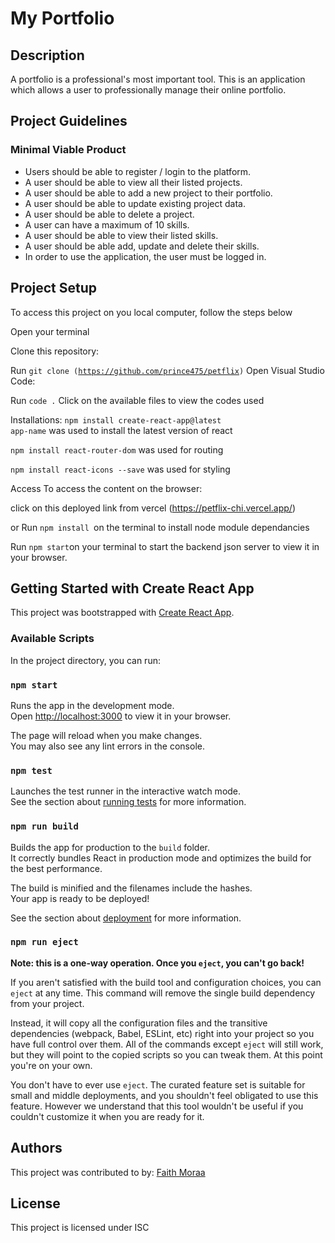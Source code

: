 # My Portfolio


## Description
A portfolio is a professional's most important tool. This is an application which allows a user to professionally manage their online portfolio.
## Project Guidelines
### Minimal Viable Product
* Users should be able to register / login to the platform.
* A user should be able to view all their listed projects.
* A user should be able to add a new project to their portfolio.
* A user should be able to update existing project data.
* A user should be able to delete a project.
* A user can have a maximum of 10 skills.
* A user should be able to view their listed skills.
* A user should be able add, update and delete their skills.
* In order to use the application, the user must be logged in.

## Project Setup
To access this project on you local computer, follow the steps below

Open your terminal

Clone this repository:

Run <code>git clone (https://github.com/prince475/petflix)</code>
Open Visual Studio Code:

Run <code>code .</code>
Click on the available files to view the codes used

Installations:
<code>npm install create-react-app@latest app-name</code> was used to install the latest version of react

<code>npm install react-router-dom</code> was used for routing

<code>npm install react-icons --save</code> was used for styling

Access
To access the content on the browser:

click on this deployed link from vercel (https://petflix-chi.vercel.app/)

or
Run <code>npm install </code>on the terminal to install node module dependancies

Run <code>npm start</code>on your terminal to start the backend json server to view it in your browser.


## Getting Started with Create React App

This project was bootstrapped with [Create React App](https://github.com/facebook/create-react-app).

### Available Scripts

In the project directory, you can run:

### `npm start`

Runs the app in the development mode.\
Open [http://localhost:3000](http://localhost:3000) to view it in your browser.

The page will reload when you make changes.\
You may also see any lint errors in the console.

### `npm test`

Launches the test runner in the interactive watch mode.\
See the section about [running tests](https://facebook.github.io/create-react-app/docs/running-tests) for more information.

### `npm run build`

Builds the app for production to the `build` folder.\
It correctly bundles React in production mode and optimizes the build for the best performance.

The build is minified and the filenames include the hashes.\
Your app is ready to be deployed!

See the section about [deployment](https://facebook.github.io/create-react-app/docs/deployment) for more information.

### `npm run eject`

**Note: this is a one-way operation. Once you `eject`, you can't go back!**

If you aren't satisfied with the build tool and configuration choices, you can `eject` at any time. This command will remove the single build dependency from your project.

Instead, it will copy all the configuration files and the transitive dependencies (webpack, Babel, ESLint, etc) right into your project so you have full control over them. All of the commands except `eject` will still work, but they will point to the copied scripts so you can tweak them. At this point you're on your own.

You don't have to ever use `eject`. The curated feature set is suitable for small and middle deployments, and you shouldn't feel obligated to use this feature. However we understand that this tool wouldn't be useful if you couldn't customize it when you are ready for it.

## Authors
This project was contributed to by: <a href="https://github.com/the-datageek">Faith Moraa</a>

## License
This project is licensed under ISC